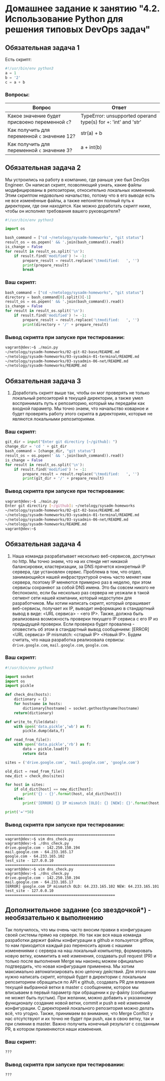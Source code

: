 # Домашнее задание к занятию "4.2. Использование Python для решения типовых DevOps задач"

## Обязательная задача 1

Есть скрипт:
```python
#!/usr/bin/env python3
a = 1
b = '2'
c = a + b
```

### Вопросы:
| Вопрос  | Ответ |
| ------------- | ------------- |
| Какое значение будет присвоено переменной `c`?  | TypeError: unsupported operand type(s) for +: 'int' and 'str'  |
| Как получить для переменной `c` значение 12?  | str(a) + b  |
| Как получить для переменной `c` значение 3?  | a + int(b)  |

## Обязательная задача 2
Мы устроились на работу в компанию, где раньше уже был DevOps Engineer. Он написал скрипт, позволяющий узнать, какие файлы модифицированы в репозитории, относительно локальных изменений. Этим скриптом недовольно начальство, потому что в его выводе есть не все изменённые файлы, а также непонятен полный путь к директории, где они находятся. Как можно доработать скрипт ниже, чтобы он исполнял требования вашего руководителя?

```python
#!/usr/bin/env python3

import os

bash_command = ["cd ~/netology/sysadm-homeworks", "git status"]
result_os = os.popen(' && '.join(bash_command)).read()
is_change = False
for result in result_os.split('\n'):
    if result.find('modified') != -1:
        prepare_result = result.replace('\tmodified:   ', '')
        print(prepare_result)
        break
```

### Ваш скрипт:
```python
bash_command = ["cd ~/netology/sysadm-homeworks", "git status"]
directory = bash_command[0].split()[-1]
result_os = os.popen(' && '.join(bash_command)).read()
is_change = False
for result in result_os.split('\n'):
    if result.find('modified') != -1:
        prepare_result = result.replace('\tmodified:   ', '')
        print(directory + '/' + prepare_result)
```

### Вывод скрипта при запуске при тестировании:
```bash
vagrant@dev:~$ ./main.py 
~/netology/sysadm-homeworks/02-git-02-base/README.md
~/netology/sysadm-homeworks/03-sysadmin-01-terminal/README.md
~/netology/sysadm-homeworks/03-sysadmin-06-net/README.md
~/netology/sysadm-homeworks/README.md
```

## Обязательная задача 3
1. Доработать скрипт выше так, чтобы он мог проверять не только локальный репозиторий в текущей директории, а также умел воспринимать путь к репозиторию, который мы передаём как входной параметр. Мы точно знаем, что начальство коварное и будет проверять работу этого скрипта в директориях, которые не являются локальными репозиториями.

### Ваш скрипт:
```python
git_dir = input("Enter git directiry [~/github]: ")
change_dir = 'cd ' + git_dir
bash_command = [change_dir, "git status"]
result_os = os.popen(' && '.join(bash_command)).read()
is_change = False
for result in result_os.split('\n'):
    if result.find('modified') != -1:
        prepare_result = result.replace('\tmodified:   ', '')
        print(git_dir + '/' + prepare_result)
```

### Вывод скрипта при запуске при тестировании:
```bash
vagrant@dev:~$ ./main.py 
Enter git directiry [~/github]: ~/netology/sysadm-homeworks
~/netology/sysadm-homeworks/02-git-02-base/README.md
~/netology/sysadm-homeworks/03-sysadmin-01-terminal/README.md
~/netology/sysadm-homeworks/03-sysadmin-06-net/README.md
~/netology/sysadm-homeworks/README.md
vagrant@dev:~$ 

```

## Обязательная задача 4
1. Наша команда разрабатывает несколько веб-сервисов, доступных по http. Мы точно знаем, что на их стенде нет никакой балансировки, кластеризации, за DNS прячется конкретный IP сервера, где установлен сервис. Проблема в том, что отдел, занимающийся нашей инфраструктурой очень часто меняет нам сервера, поэтому IP меняются примерно раз в неделю, при этом сервисы сохраняют за собой DNS имена. Это бы совсем никого не беспокоило, если бы несколько раз сервера не уезжали в такой сегмент сети нашей компании, который недоступен для разработчиков. Мы хотим написать скрипт, который опрашивает веб-сервисы, получает их IP, выводит информацию в стандартный вывод в виде: <URL сервиса> - <его IP>. Также, должна быть реализована возможность проверки текущего IP сервиса c его IP из предыдущей проверки. Если проверка будет провалена - оповестить об этом в стандартный вывод сообщением: [ERROR] <URL сервиса> IP mismatch: <старый IP> <Новый IP>. Будем считать, что наша разработка реализовала сервисы: `drive.google.com`, `mail.google.com`, `google.com`.

### Ваш скрипт:
```python
#!/usr/bin/env python3

import socket
import os
import pickle

def check_dns(hosts):
    dictionary = {}
    for hostname in hosts:
        dictionary[hostname] = socket.gethostbyname(hostname)
    return(dictionary)

def write_to_file(data):
    with open('data.pickle','wb') as f:
        pickle.dump(data,f)

def read_from_file():
    with open('data.pickle','rb') as f:
        data = pickle.load(f)
        return data

sites = ('drive.google.com', 'mail.google.com', 'google.com')

old_dict = read_from_file()
new_dict = check_dns(sites)

for host in sites:
    if old_dict[host] == new_dict[host]:
        print('{} - {}'.format(host, old_dict[host]))
    else:
        print('[ERROR] {} IP mismatch [OLD]: {} [NEW]: {}'.format(host, old_dict[host], new_dict[host]))

print('='*50)

```

### Вывод скрипта при запуске при тестировании:
```
==================================================
vagrant@dev:~$ vim dns_check.py
vagrant@dev:~$ ./dns_check.py 
drive.google.com - 142.250.150.194
mail.google.com - 64.233.165.17
google.com - 64.233.165.102
test_site - 127.0.0.10
==================================================
vagrant@dev:~$ vim dns_check.py
vagrant@dev:~$ ./dns_check.py 
drive.google.com - 142.250.150.194
mail.google.com - 64.233.165.17
[ERROR] google.com IP mismatch OLD: 64.233.165.102 NEW: 64.233.165.101
test_site - 127.0.0.10
==================================================
```

## Дополнительное задание (со звездочкой*) - необязательно к выполнению

Так получилось, что мы очень часто вносим правки в конфигурацию своей системы прямо на сервере. Но так как вся наша команда разработки держит файлы конфигурации в github и пользуется gitflow, то нам приходится каждый раз переносить архив с нашими изменениями с сервера на наш локальный компьютер, формировать новую ветку, коммитить в неё изменения, создавать pull request (PR) и только после выполнения Merge мы наконец можем официально подтвердить, что новая конфигурация применена. Мы хотим максимально автоматизировать всю цепочку действий. Для этого нам нужно написать скрипт, который будет в директории с локальным репозиторием обращаться по API к github, создавать PR для вливания текущей выбранной ветки в master с сообщением, которое мы вписываем в первый параметр при обращении к py-файлу (сообщение не может быть пустым). При желании, можно добавить к указанному функционалу создание новой ветки, commit и push в неё изменений конфигурации. С директорией локального репозитория можно делать всё, что угодно. Также, принимаем во внимание, что Merge Conflict у нас отсутствуют и их точно не будет при push, как в свою ветку, так и при слиянии в master. Важно получить конечный результат с созданным PR, в котором применяются наши изменения. 

### Ваш скрипт:
```python
???
```

### Вывод скрипта при запуске при тестировании:
```
???
```